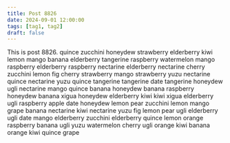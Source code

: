 ```yaml
---
title: Post 8826
date: 2024-09-01 12:00:00
tags: [tag1, tag2]
draft: false
---
```

This is post 8826.
quince
zucchini
honeydew
strawberry
elderberry
kiwi
lemon
mango
banana
elderberry
tangerine
raspberry
watermelon
mango
raspberry
elderberry
raspberry
nectarine
elderberry
nectarine
cherry
zucchini
lemon
fig
cherry
strawberry
mango
strawberry
yuzu
nectarine
quince
nectarine
yuzu
quince
tangerine
tangerine
date
tangerine
honeydew
ugli
nectarine
mango
quince
banana
honeydew
banana
raspberry
honeydew
banana
xigua
honeydew
elderberry
kiwi
kiwi
xigua
elderberry
ugli
raspberry
apple
date
honeydew
lemon
pear
zucchini
lemon
mango
grape
banana
nectarine
kiwi
nectarine
yuzu
fig
lemon
pear
ugli
elderberry
ugli
date
mango
elderberry
zucchini
elderberry
quince
lemon
orange
raspberry
banana
ugli
yuzu
watermelon
cherry
ugli
orange
kiwi
banana
orange
kiwi
quince
grape
